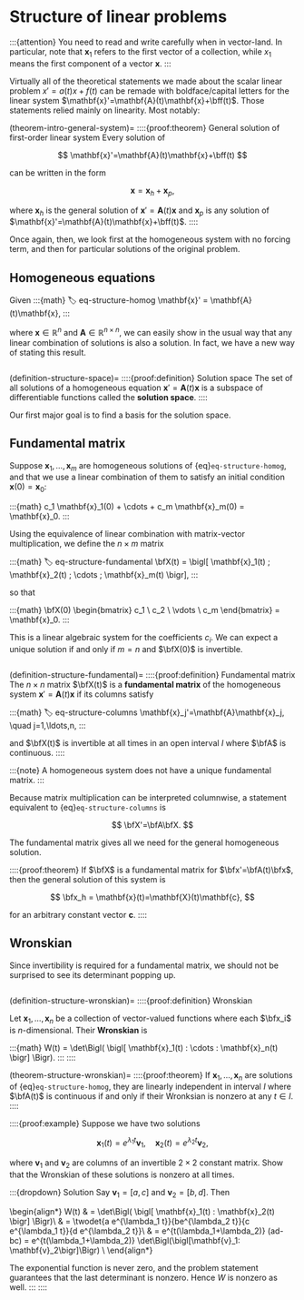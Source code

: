 # Structure of linear problems

:::{attention}
You need to read and write carefully when in vector-land. In particular, note that $\mathbf{x}_1$ refers to the first vector of a collection, while $x_1$ means the first component of a vector $\mathbf{x}$.
:::

Virtually all of the theoretical statements we made about the scalar linear problem $x'=a(t)x+f(t)$ can be remade with boldface/capital letters for the linear system $\mathbf{x}'=\mathbf{A}(t)\mathbf{x}+\bff(t)$. Those statements relied mainly on linearity. Most notably:

(theorem-intro-general-system)=
::::{proof:theorem} General solution of first-order linear system
Every solution of 

$$
\mathbf{x}'=\mathbf{A}(t)\mathbf{x}+\bff(t)
$$ 

can be written in the form 

$$
\mathbf{x}=\mathbf{x}_h+\mathbf{x}_p,
$$ 

where $\mathbf{x}_h$ is the general solution of $\mathbf{x}'=\mathbf{A}(t)\mathbf{x}$ and $\mathbf{x}_p$ is any solution of $\mathbf{x}'=\mathbf{A}(t)\mathbf{x}+\bff(t)$.
::::	

Once again, then, we look first at the homogeneous system with no forcing term, and then for particular solutions of the original problem.

## Homogeneous equations 

Given 
:::{math}
:label: eq-structure-homog
\mathbf{x}' = \mathbf{A}(t)\mathbf{x}, 
:::

where $\mathbf{x}\in\mathbb{R}^{n}$ and $\mathbf{A}\in\mathbb{R}^{n\times n}$, we can easily show in the usual way that any linear combination of solutions is also a solution. In fact, we have a new way of stating this result.

```{index} ! solution space
```

(definition-structure-space)=
::::{proof:definition} Solution space
The set of all solutions of a homogeneous equation $\mathbf{x}' = \mathbf{A}(t)\mathbf{x}$ is a subspace of differentiable functions called the **solution space**.
::::

Our first major goal is to find a basis for the solution space.

## Fundamental matrix

Suppose $\mathbf{x}_1,\ldots,\mathbf{x}_m$ are homogeneous solutions of {eq}`eq-structure-homog`, and that we use a linear combination of them to satisfy an initial condition $\mathbf{x}(0)=\mathbf{x}_0$: 

:::{math}
	c_1 \mathbf{x}_1(0) + \cdots + c_m \mathbf{x}_m(0) = \mathbf{x}_0.
:::

Using the equivalence of linear combination with matrix-vector multiplication, we define the $n\times m$ matrix

:::{math}
:label: eq-structure-fundamental
\bfX(t) = \bigl[ \mathbf{x}_1(t) \; \mathbf{x}_2(t) \; \cdots \; \mathbf{x}_m(t)  \bigr],
:::

so that 

:::{math}
\bfX(0) \begin{bmatrix} c_1 \\ c_2 \\ \vdots \\ c_m \end{bmatrix} = \mathbf{x}_0.
:::

This is a linear algebraic system for the coefficients $c_i$. We can expect a unique solution if and only if $m=n$ and $\bfX(0)$ is invertible.  

```{index} ! fundamental matrix
```

(definition-structure-fundamental)=
::::{proof:definition} Fundamental matrix
The $n\times n$ matrix $\bfX(t)$ is a **fundamental matrix** of the homogeneous system $\mathbf{x}' = \mathbf{A}(t)\mathbf{x}$ if its columns satisfy

:::{math}
:label: eq-structure-columns
\mathbf{x}_j'=\mathbf{A}\mathbf{x}_j, \quad j=1,\ldots,n,
:::

and $\bfX(t)$ is invertible at all times in an open interval $I$ where $\bfA$ is continuous.
::::

:::{note}
A homogeneous system does not have a unique fundamental matrix.
:::

Because matrix multiplication can be interpreted columnwise, a statement equivalent to {eq}`eq-structure-columns` is 

$$
\bfX'=\bfA\bfX.
$$

The fundamental matrix gives all we need for the general homogeneous solution.

::::{proof:theorem}
If $\bfX$ is a fundamental matrix for $\bfx'=\bfA(t)\bfx$, then the general solution of this system is 

$$
\bfx_h = \mathbf{x}(t)=\mathbf{X}(t)\mathbf{c},
$$ 

for an arbitrary constant vector $\mathbf{c}$. 
::::

## Wronskian

Since invertibility is required for a fundamental matrix, we should not be surprised to see its determinant popping up. 

```{index} ! Wronskian; for vector-valued functions
```

(definition-structure-wronskian)=
::::{proof:definition} Wronskian

Let $\mathbf{x}_1,\ldots,\mathbf{x}_n$ be a collection of vector-valued functions where each $\bfx_i$ is $n$-dimensional. Their **Wronskian** is

:::{math}
W(t) = \det\Bigl( \bigl[ \mathbf{x}_1(t) \: \cdots \: \mathbf{x}_n(t)  \bigr] \Bigr).
:::
::::

(theorem-structure-wronskian)=
::::{proof:theorem} 
If $\mathbf{x}_1,\ldots,\mathbf{x}_n$ are solutions of {eq}`eq-structure-homog`, they are linearly independent in interval $I$ where $\bfA(t)$ is continuous if and only if their Wronksian is nonzero at any $t\in I$.
::::

::::{proof:example}
Suppose we have two solutions

$$
\mathbf{x}_1(t)=e^{\lambda_1 t}\mathbf{v}_1, \quad \mathbf{x}_2(t)=e^{\lambda_2 t}\mathbf{v}_2,
$$

where $\mathbf{v}_1$ and $\mathbf{v}_2$ are columns of an invertible $2\times 2$ constant matrix. Show that the Wronskian of these solutions is nonzero at all times.

:::{dropdown} Solution
Say $\mathbf{v}_1=[a,\,c]$ and $\mathbf{v}_2=[b,\,d]$. Then 

\begin{align*}
W(t) & = \det\Bigl( \bigl[ \mathbf{x}_1(t) \: \mathbf{x}_2(t)  \bigr] \Bigr)\\
& = \twodet{a e^{\lambda_1 t}}{be^{\lambda_2 t}}{c e^{\lambda_1 t}}{d e^{\lambda_2 t}}\\
& = e^{t(\lambda_1+\lambda_2)} (ad-bc) =  e^{t(\lambda_1+\lambda_2)} \det\Bigl(\bigl[\mathbf{v}_1\: \mathbf{v}_2\bigr]\Bigr) \\
\end{align*}

The exponential function is never zero, and the problem statement guarantees that the last determinant is nonzero. Hence $W$ is nonzero as well. 
:::
::::

